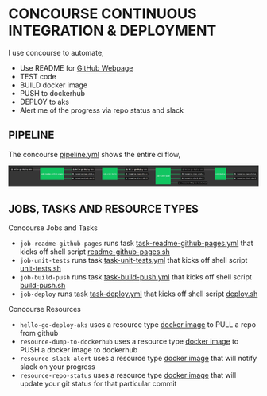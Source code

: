 # CONCOURSE CONTINUOUS INTEGRATION & DEPLOYMENT

I use concourse to automate,

* Use README for
  [GitHub Webpage](https://jeffdecola.github.io/hello-go-deploy-aks/)
* TEST code
* BUILD docker image
* PUSH to dockerhub
* DEPLOY to aks
* Alert me of the progress via repo status and slack

## PIPELINE

The concourse
[pipeline.yml](https://github.com/JeffDeCola/hello-go-deploy-aks/blob/master/ci/pipeline.yml)
shows the entire ci flow,

![IMAGE - hello-go-deploy-aks concourse ci pipeline - IMAGE](docs/pics/hello-go-deploy-aks-pipeline.jpg)

## JOBS, TASKS AND RESOURCE TYPES

Concourse Jobs and Tasks

* `job-readme-github-pages` runs task
  [task-readme-github-pages.yml](https://github.com/JeffDeCola/hello-go-deploy-aks/blob/master/ci/tasks/task-readme-github-pages.yml)
  that kicks off shell script
  [readme-github-pages.sh](https://github.com/JeffDeCola/hello-go-deploy-aks/blob/master/ci/scripts/readme-github-pages.sh)
* `job-unit-tests` runs task
  [task-unit-tests.yml](https://github.com/JeffDeCola/hello-go-deploy-aks/blob/master/ci/tasks/task-unit-tests.yml)
  that kicks off shell script
  [unit-tests.sh](https://github.com/JeffDeCola/hello-go-deploy-aks/tree/master/ci/scripts/unit-tests.sh)
* `job-build-push` runs task
  [task-build-push.yml](https://github.com/JeffDeCola/hello-go-deploy-aks/blob/master/ci/tasks/task-build-push.yml)
  that kicks off shell script
  [build-push.sh](https://github.com/JeffDeCola/hello-go-deploy-aks/tree/master/ci/scripts/build-push.sh)
* `job-deploy` runs task
  [task-deploy.yml](https://github.com/JeffDeCola/hello-go-deploy-aks/blob/master/ci/tasks/task-deploy.yml)
  that kicks off shell script
  [deploy.sh](https://github.com/JeffDeCola/hello-go-deploy-aks/tree/master/ci/scripts/deploy.sh)

Concourse Resources

* `hello-go-deploy-aks` uses a resource type
  [docker image](https://hub.docker.com/r/concourse/git-resource/)
  to PULL a repo from github
* `resource-dump-to-dockerhub` uses a resource type
  [docker image](https://hub.docker.com/r/concourse/docker-image-resource/)
  to PUSH a docker image to dockerhub
* `resource-slack-alert` uses a resource type
  [docker image](https://hub.docker.com/r/cfcommunity/slack-notification-resource)
  that will notify slack on your progress
* `resource-repo-status` uses a resource type
  [docker image](https://hub.docker.com/r/jeffdecola/github-status-resource-clone)
  that will update your git status for that particular commit
